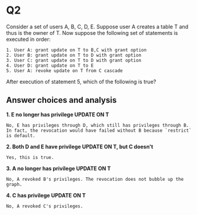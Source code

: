 Q2
=

Consider a set of users A, B, C, D, E. Suppose user A creates a table T and thus is the owner of T. Now suppose the following set of statements is executed in order:

```
1. User A: grant update on T to B,C with grant option
2. User B: grant update on T to D with grant option
3. User C: grant update on T to D with grant option
4. User D: grant update on T to E
5. User A: revoke update on T from C cascade
```

After execution of statement 5, which of the following is true?

Answer choices and analysis
-

**1. E no longer has privilege UPDATE ON T**

    No, E has privileges through D, which still has privileges through B. In fact, the revocation would have failed without B because `restrict` is default.

**2. Both D and E have privilege UPDATE ON T, but C doesn't**

    Yes, this is true.

**3. A no longer has privilege UPDATE ON T**

    No, A revoked B's privileges. The revocation does not bubble up the graph.

**4. C has privilege UPDATE ON T**

    No, A revoked C's privileges.

